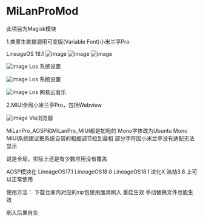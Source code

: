 # MiLanProMod
此项目为Magisk模块

1.类原生直接调用可变版(Variable Font)小米兰亭Pro

LineageOS 18.1
![image](https://github.com/Canyang1667/MiLanProMod/blob/main/image/los1.png)
![image](https://github.com/Canyang1667/MiLanProMod/blob/main/image/los2.png)
![image](https://github.com/Canyang1667/MiLanProMod/blob/main/image/los3.png)

![image](https://github.com/Canyang1667/MiLanProMod/blob/main/image/Aosp.png)
Los 系统设置

![image](https://github.com/Canyang1667/MiLanProMod/blob/main/image/Aosp_1.png)
Los 系统设置

![image](https://github.com/Canyang1667/MiLanProMod/blob/main/image/Aosp_NeteaseMusic.png)
Los 网易云音乐

2.MIUI全局小米兰亭Pro，包括Webview

![image](https://github.com/Canyang1667/MiLanProMod/blob/main/image/MIUI_WebView.jpg)
Via浏览器

MiLanPro_AOSP和MiLanPro_MIUI都是加粗的
Mono字体改为Ubuntu Mono
MIUI系统建议把系统自带的粗细调节拉到最粗
部分字符因小米兰亭没有适配无法显示

说是全局，实际上还是有少数应用没有覆盖

AOSP模块在
LineageOS17.1 LineageOS18.0 LineageOS18.1 进化X 浩劫3.8
上可以正常使用

使用方法：
下载仓库内对应的zip包使用面具刷入 重启生效
手动替换文件也能生效

刷入后果自负
